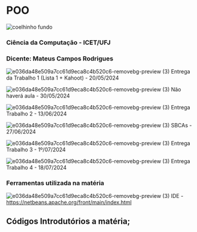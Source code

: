 # POO
![coelhinho fundo](https://github.com/Cogumelo06/POO/assets/141068361/1f968f59-ecfb-483a-be49-b38de03a1724)

### Ciência da Computação - ICET/UFJ
### Dicente: Mateus Campos Rodrigues


![e036da48e509a7cc61d9eca8c4b520c6-removebg-preview (3)](https://github.com/Cogumelo06/POO/assets/141068361/ece79889-0cc7-47e6-8dd1-fd1246077332)
Entrega da Trabalho 1 (Lista 1 + Kahoot) - 20/05/2024

![e036da48e509a7cc61d9eca8c4b520c6-removebg-preview (3)](https://github.com/Cogumelo06/POO/assets/141068361/ece79889-0cc7-47e6-8dd1-fd1246077332)
Não haverá aula - 30/05/2024

![e036da48e509a7cc61d9eca8c4b520c6-removebg-preview (3)](https://github.com/Cogumelo06/POO/assets/141068361/ece79889-0cc7-47e6-8dd1-fd1246077332)
Entrega Trabalho 2 - 13/06/2024

![e036da48e509a7cc61d9eca8c4b520c6-removebg-preview (3)](https://github.com/Cogumelo06/POO/assets/141068361/ece79889-0cc7-47e6-8dd1-fd1246077332)
SBCAs - 27/06/2024

![e036da48e509a7cc61d9eca8c4b520c6-removebg-preview (3)](https://github.com/Cogumelo06/POO/assets/141068361/ece79889-0cc7-47e6-8dd1-fd1246077332)
Entrega Trabalho 3 - 1º/07/2024

![e036da48e509a7cc61d9eca8c4b520c6-removebg-preview (3)](https://github.com/Cogumelo06/POO/assets/141068361/ece79889-0cc7-47e6-8dd1-fd1246077332)
Entrega Trabalho 4 - 18/07/2024


### Ferramentas utilizada na matéria
![e036da48e509a7cc61d9eca8c4b520c6-removebg-preview (3)](https://github.com/Cogumelo06/POO/assets/141068361/ece79889-0cc7-47e6-8dd1-fd1246077332)
IDE - https://netbeans.apache.org/front/main/index.html


## Códigos Introdutórios a matéria;

